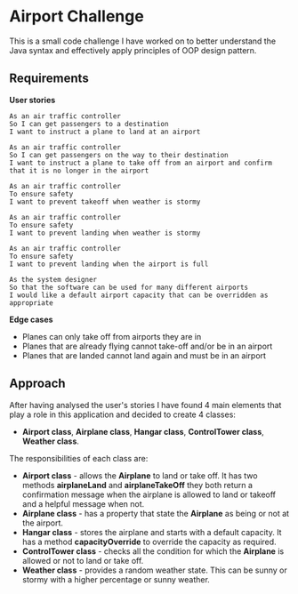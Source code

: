 # Airport Challenge

This is a small code challenge I have worked on to better understand the Java syntax and effectively apply principles of OOP design pattern.

## Requirements

**User stories**
```
As an air traffic controller 
So I can get passengers to a destination 
I want to instruct a plane to land at an airport

As an air traffic controller 
So I can get passengers on the way to their destination 
I want to instruct a plane to take off from an airport and confirm that it is no longer in the airport

As an air traffic controller 
To ensure safety 
I want to prevent takeoff when weather is stormy 

As an air traffic controller 
To ensure safety 
I want to prevent landing when weather is stormy 

As an air traffic controller 
To ensure safety 
I want to prevent landing when the airport is full 

As the system designer
So that the software can be used for many different airports
I would like a default airport capacity that can be overridden as appropriate
```

**Edge cases**

- Planes can only take off from airports they are in
- Planes that are already flying cannot take-off and/or be in an airport
- Planes that are landed cannot land again and must be in an airport


## Approach

After having analysed the user's stories I have found 4 main elements that play a role in this application and decided to create 4 classes: 
- **Airport class**, **Airplane class**, **Hangar class**, **ControlTower class**, **Weather class**.

The responsibilities of each class are:
- **Airport class**  - allows the **Airplane** to land or take off. It has two methods **airplaneLand** and **airplaneTakeOff** they both return a confirmation message when the airplane is allowed to land or takeoff and a helpful message when not.
- **Airplane class** - has a property that state the **Airplane** as being or not at the airport.
- **Hangar class** - stores the airplane and starts with a default capacity. It has a method **capacityOverride** to override the capacity as required.
- **ControlTower class** - checks all the condition for which the **Airplane** is allowed or not to land or take off.
- **Weather class** - provides a random weather state. This can be sunny or stormy with a higher percentage or sunny weather.

